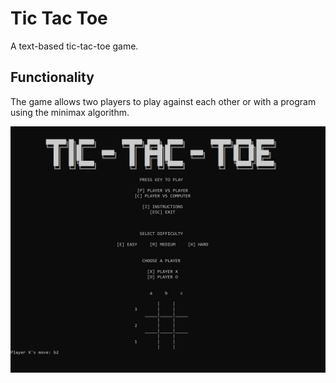 # Tic Tac Toe
A text-based tic-tac-toe game.

## Functionality
The game allows two players to play against each other or with a program using the minimax algorithm.

![Game Screen](images/game-screen.jpg)
